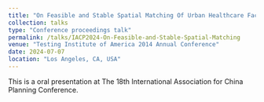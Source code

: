 ```yaml
---
title: "On Feasible and Stable Spatial Matching Of Urban Healthcare Facilities and Population"
collection: talks
type: "Conference proceedings talk"
permalink: /talks/IACP2024-On-Feasible-and-Stable-Spatial-Matching
venue: "Testing Institute of America 2014 Annual Conference"
date: 2024-07-07
location: "Los Angeles, CA, USA"
---
```


This is a oral presentation at The 18th International Association for China Planning Conference.
